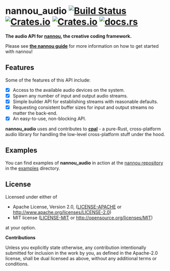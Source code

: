 # nannou_audio [![Build Status](https://travis-ci.org/nannou-org/nannou_audio.svg?branch=master)](https://travis-ci.org/nannou-org/nannou_audio) [![Crates.io](https://img.shields.io/crates/v/nannou_audio.svg)](https://crates.io/crates/nannou_audio) [![Crates.io](https://img.shields.io/crates/l/nannou_audio.svg)](https://github.com/nannou-org/nannou_audio/blob/master/LICENSE-MIT) [![docs.rs](https://docs.rs/nannou_audio/badge.svg)](https://docs.rs/nannou_audio/)

**The audio API for** [**nannou**](https://nannou.cc)**, the creative coding
framework.**

Please see [**the nannou guide**](https://guide.nannou.cc) for more information
on how to get started with nannou!

## Features

Some of the features of this API include:

- [x] Access to the available audio devices on the system.
- [x] Spawn any number of input and output audio streams.
- [x] Simple builder API for establishing streams with reasonable defaults.
- [x] Requesting consistent buffer sizes for input and output streams no matter
      the back-end.
- [x] An easy-to-use, non-blocking API.

**nannou_audio** uses and contributes to
[**cpal**](https://github.com/tomaka/cpal) - a pure-Rust, cross-platform audio
library for handling the low-level cross-platform stuff under the hood.

## Examples

You can find examples of **nannou_audio** in action at the [nannou
repository](git@github.com:nannou-org/nannou.git) in the
[examples](https://github.com/nannou-org/nannou/tree/master/examples) directory.

## License

Licensed under either of

 * Apache License, Version 2.0, ([LICENSE-APACHE](LICENSE-APACHE) or http://www.apache.org/licenses/LICENSE-2.0)
 * MIT license ([LICENSE-MIT](LICENSE-MIT) or http://opensource.org/licenses/MIT)

at your option.

**Contributions**

Unless you explicitly state otherwise, any contribution intentionally submitted
for inclusion in the work by you, as defined in the Apache-2.0 license, shall be
dual licensed as above, without any additional terms or conditions.
